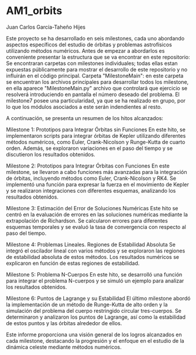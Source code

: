 # AM1_orbits
Juan Carlos García-Taheño Hijes

Este proyecto se ha desarrollado en seis milestones, cada uno abordando aspectos específicos del estudio de órbitas y problemas astrofísicos utilizando métodos numéricos. 
Antes de empezar a abordarlos es conveniente presentar la estructura que se va encontrar en este repositorio:
  Se encontraran carpetas con milestones individuales; todas ellas estan expuestas públicamente para mostrar el desarrollo de este repositorio y no influirán en el código principal.
  Carpeta "MilestoneMain": en este carpeta se encuentran los archivos principales para desarrollar todos los milestone, en ella aparece "MilestoneMain.py" archivo que controlará que ejercicio se resolverá introduciendo en pantalla el número deseado del problema. El milestone7 posee una particularidad, ya que se ha realizado en grupo, por lo que los módulos asociados a este serán indendientes al resto.


A continuación, se presenta un resumen de los hitos alcanzados:

Milestone 1: Prototipos para Integrar Órbitas sin Funciones
En este hito, se implementaron scripts para integrar órbitas de Kepler utilizando diferentes métodos numéricos, como Euler, Crank-Nicolson y Runge-Kutta de cuarto orden. Además, se exploraron variaciones en el paso del tiempo y se discutieron los resultados obtenidos.

Milestone 2: Prototipos para Integrar Órbitas con Funciones
En este milestone, se llevaron a cabo funciones más avanzadas para la integración de órbitas, incluyendo métodos como Euler, Crank-Nicolson y RK4. Se implementó una función para expresar la fuerza en el movimiento de Kepler y se realizaron integraciones con diferentes esquemas, analizando los resultados obtenidos.

Milestone 3: Estimación del Error de Soluciones Numéricas
Este hito se centró en la evaluación de errores en las soluciones numéricas mediante la extrapolación de Richardson. Se calcularon errores para diferentes esquemas temporales y se evaluó la tasa de convergencia con respecto al paso del tiempo.

Milestone 4: Problemas Lineales. Regiones de Estabilidad Absoluta
Se integró el oscilador lineal con varios métodos y se exploraron las regiones de estabilidad absoluta de estos métodos. Los resultados numéricos se explicaron en función de estas regiones de estabilidad.

Milestone 5: Problema N-Cuerpos
En este hito, se desarrolló una función para integrar el problema N-cuerpos y se simuló un ejemplo para analizar los resultados obtenidos.

Milestone 6: Puntos de Lagrange y su Estabilidad
El último milestone abordó la implementación de un método de Runge-Kutta de alto orden y la simulación del problema del cuerpo restringido circular tres-cuerpos. Se determinaron y analizaron los puntos de Lagrange, así como la estabilidad de estos puntos y las órbitas alrededor de ellos.

Este informe proporciona una visión general de los logros alcanzados en cada milestone, destacando la progresión y el enfoque en el estudio de la dinámica celeste mediante métodos numéricos.
